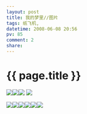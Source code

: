 ```yaml
---
layout: post
title: 我的梦里//图片
tags: 纸飞机,
datetime: 2008-06-08 20:56
pv: 85
comment: 2
share: 
---
```


{{ page.title }}
================

 <p><img small="0" src="/images/25917bf56b3f3b31bd3109ea.jpg"                                       /><img small="0" src="/images/0e67ffec97aac13363d09fe2.jpg"                                       /><img small="0" src="/images/0a7660d3988214143bf3cfec.jpg"                                       /> <img small="0" src="/images/cb927e347327a12f5ab5f5ed.jpg"                                       /></p><img small="0" src="/images/392f0fee1ad0f7efb3fb95ee.jpg"                                       /><img small="0" src="/images/4517f20fae4659f9aa6457ee.jpg"                                       /><img small="0" src="/images/4e62d7cbf46514e953664fef.jpg"                                       /><img small="0" src="/images/15ede519047b155142a9ade9.jpg"                                       /><img small="0" src="/images/62a6841bc934b9c1ac6e75e9.jpg"                                       /><img small="0" src="/images/3096ef38ec92edd6d46225eb.jpg"                                       /> 

